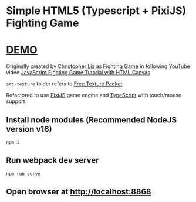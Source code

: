 # Simple HTML5 (Typescript + PixiJS) Fighting Game

# [DEMO](https://volodalexey.github.io/simple-html5-fighting-game/)

Originally created by [Christopher Lis](https://github.com/christopher4lis) as [Fighting Game](https://github.com/chriscourses/fighting-game) in following YouTube video [JavaScript Fighting Game Tutorial with HTML Canvas](https://www.youtube.com/watch?v=vyqbNFMDRGQ)

`src-texture` folder refers to [Free Texture Packer](http://free-tex-packer.com/download/)

Refactored to use [PixiJS](https://pixijs.com/) game engine and [TypeScript](https://www.typescriptlang.org/) with touch/mouse support

## Install node modules (Recommended NodeJS version v16)

```
npm i
```

## Run webpack dev server

```
npm run serve
```

## Open browser at [http://localhost:8868](http://localhost:8868)
